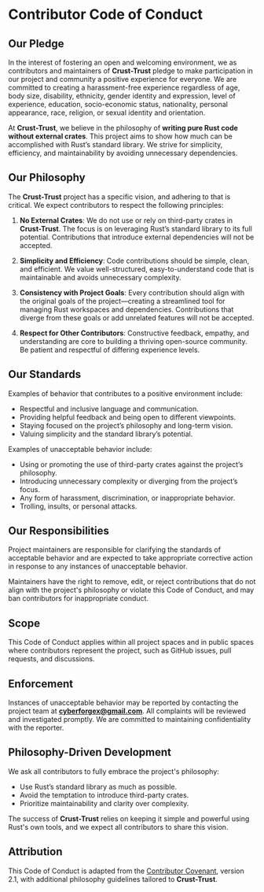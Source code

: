 # Contributor Code of Conduct

## Our Pledge

In the interest of fostering an open and welcoming environment, we as contributors and maintainers of **Crust-Trust** pledge to make participation in our project and community a positive experience for everyone. We are committed to creating a harassment-free experience regardless of age, body size, disability, ethnicity, gender identity and expression, level of experience, education, socio-economic status, nationality, personal appearance, race, religion, or sexual identity and orientation.

At **Crust-Trust**, we believe in the philosophy of **writing pure Rust code without external crates**. This project aims to show how much can be accomplished with Rust’s standard library. We strive for simplicity, efficiency, and maintainability by avoiding unnecessary dependencies.

## Our Philosophy

The **Crust-Trust** project has a specific vision, and adhering to that is critical. We expect contributors to respect the following principles:

1. **No External Crates**: We do not use or rely on third-party crates in **Crust-Trust**. The focus is on leveraging Rust’s standard library to its full potential. Contributions that introduce external dependencies will not be accepted.
   
2. **Simplicity and Efficiency**: Code contributions should be simple, clean, and efficient. We value well-structured, easy-to-understand code that is maintainable and avoids unnecessary complexity.

3. **Consistency with Project Goals**: Every contribution should align with the original goals of the project—creating a streamlined tool for managing Rust workspaces and dependencies. Contributions that diverge from these goals or add unrelated features will not be accepted.

4. **Respect for Other Contributors**: Constructive feedback, empathy, and understanding are core to building a thriving open-source community. Be patient and respectful of differing experience levels.

## Our Standards

Examples of behavior that contributes to a positive environment include:
- Respectful and inclusive language and communication.
- Providing helpful feedback and being open to different viewpoints.
- Staying focused on the project’s philosophy and long-term vision.
- Valuing simplicity and the standard library’s potential.

Examples of unacceptable behavior include:
- Using or promoting the use of third-party crates against the project’s philosophy.
- Introducing unnecessary complexity or diverging from the project’s focus.
- Any form of harassment, discrimination, or inappropriate behavior.
- Trolling, insults, or personal attacks.

## Our Responsibilities

Project maintainers are responsible for clarifying the standards of acceptable behavior and are expected to take appropriate corrective action in response to any instances of unacceptable behavior.

Maintainers have the right to remove, edit, or reject contributions that do not align with the project's philosophy or violate this Code of Conduct, and may ban contributors for inappropriate conduct.

## Scope

This Code of Conduct applies within all project spaces and in public spaces where contributors represent the project, such as GitHub issues, pull requests, and discussions.

## Enforcement

Instances of unacceptable behavior may be reported by contacting the project team at **cyberforgex@gmail.com**. All complaints will be reviewed and investigated promptly. We are committed to maintaining confidentiality with the reporter.

## Philosophy-Driven Development

We ask all contributors to fully embrace the project's philosophy:
- Use Rust’s standard library as much as possible.
- Avoid the temptation to introduce third-party crates.
- Prioritize maintainability and clarity over complexity.

The success of **Crust-Trust** relies on keeping it simple and powerful using Rust's own tools, and we expect all contributors to share this vision.

## Attribution

This Code of Conduct is adapted from the [Contributor Covenant](https://www.contributor-covenant.org), version 2.1, with additional philosophy guidelines tailored to **Crust-Trust**.
